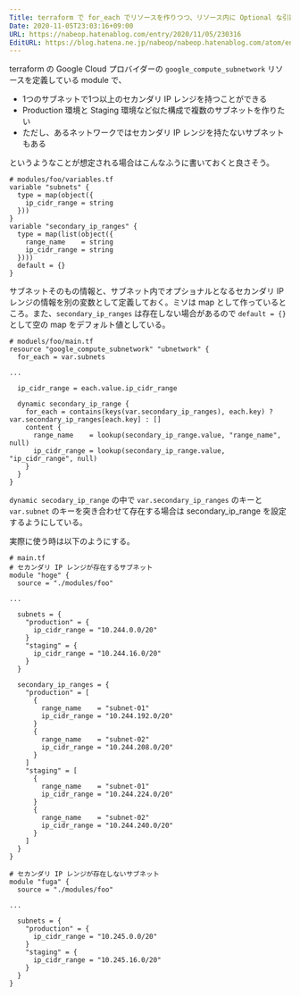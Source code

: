 ```yaml
---
Title: terraform で for_each でリソースを作りつつ、リソース内に Optional な引数を作りたい時
Date: 2020-11-05T23:03:16+09:00
URL: https://nabeop.hatenablog.com/entry/2020/11/05/230316
EditURL: https://blog.hatena.ne.jp/nabeop/nabeop.hatenablog.com/atom/entry/26006613649370629
---
```


terraform の Google Cloud プロバイダーの `google_compute_subnetwork` リソースを定義している module で、

* 1つのサブネットで1つ以上のセカンダリ IP レンジを持つことができる
* Production 環境と Staging 環境など似た構成で複数のサブネットを作りたい
* ただし、あるネットワークではセカンダリ IP レンジを持たないサブネットもある

というようなことが想定される場合はこんなふうに書いておくと良さそう。

```hcl
# modules/foo/variables.tf
variable "subnets" {
  type = map(object({
    ip_cidr_range = string
  }))
}
variable "secondary_ip_ranges" {
  type = map(list(object({
    range_name    = string
    ip_cidr_range = string
  })))
  default = {}
}
```

サブネットそのもの情報と、サブネット内でオプショナルとなるセカンダリ IP レンジの情報を別の変数として定義しておく。ミソは map として作っているところ。また、`secondary_ip_ranges` は存在しない場合があるので `default = {}` として空の map をデフォルト値としている。

```hcl
# moduels/foo/main.tf
resource "google_compute_subnetwork" "ubnetwork" {
  for_each = var.subnets

...

  ip_cidr_range = each.value.ip_cidr_range

  dynamic secondary_ip_range {
    for_each = contains(keys(var.secondary_ip_ranges), each.key) ? var.secondary_ip_ranges[each.key] : []
    content {
      range_name    = lookup(secondary_ip_range.value, "range_name", null)
      ip_cidr_range = lookup(secondary_ip_range.value, "ip_cidr_range", null)
    }
  }
}
```

`dynamic secodary_ip_range` の中で `var.secondary_ip_ranges` のキーと `var.subnet` のキーを突き合わせて存在する場合は secondary_ip_range を設定するようにしている。

実際に使う時は以下のようにする。

```hcl
# main.tf
# セカンダリ IP レンジが存在するサブネット
module "hoge" {
  source = "./modules/foo"

...

  subnets = {
    "production" = {
      ip_cidr_range = "10.244.0.0/20"
    }
    "staging" = {
      ip_cidr_range = "10.244.16.0/20"
    }
  }

  secondary_ip_ranges = {
    "production" = [
      {
        range_name    = "subnet-01"
        ip_cidr_range = "10.244.192.0/20"
      }
      {
        range_name    = "subnet-02"
        ip_cidr_range = "10.244.208.0/20"
      }
    ]
    "staging" = [
      {
        range_name    = "subnet-01"
        ip_cidr_range = "10.244.224.0/20"
      }
      {
        range_name    = "subnet-02"
        ip_cidr_range = "10.244.240.0/20"
      }
    ]
  }
}

# セカンダリ IP レンジが存在しないサブネット
module "fuga" {
  source = "./modules/foo"

...

  subnets = {
    "production" = {
      ip_cidr_range = "10.245.0.0/20"
    }
    "staging" = {
      ip_cidr_range = "10.245.16.0/20"
    }
  }
} 
```
